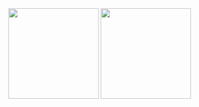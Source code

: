 <div>
  <img height="180em" src="https://github-readme-stats.vercel.app/api?username=andressansantos&show_icons=true&theme=tokyonight"/>
  <img height="180em" src="https://github-readme-stats.vercel.app/api/top-langs/?username=andressansantos&layout=compact&theme=tokyonight"/>
</div>

